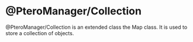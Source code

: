 # @PteroManager/Collection
@PteroManager/Collection is an extended class the Map class. It is used to store a collection of objects.
